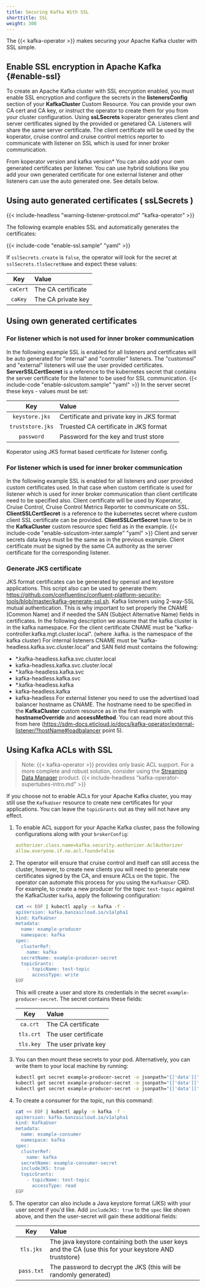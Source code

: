 ```yaml
---
title: Securing Kafka With SSL
shorttitle: SSL
weight: 300
---
```


The {{< kafka-operator >}} makes securing your Apache Kafka cluster with SSL simple.

## Enable SSL encryption in Apache Kafka {#enable-ssl}

To create an Apache Kafka cluster with SSL encryption enabled, you must enable SSL encryption and configure the secrets in the **listenersConfig** section of your **KafkaCluster** Custom Resource. You can provide your own CA cert and CA key, or instruct the operator to create them for you from your cluster configuration. Using **ssLSecrets** koperator  generates client and server certificates signed by the provided or genetared CA. Listeners will share the same server certificate. The client certificate will be used by the koperator, cruise control and cruise control metrics reporter to communicate with listener on SSL which is used for inner broker communication.
    
From koperator version and kafka version* You can also add your own generated certificates per listener. You can use hybrid solutions like you add your own generated certificate for one external listener and other listeners can use the auto generated one. See details below.

## Using auto generated certificates ( **ssLSecrets** )
{{< include-headless "warning-listener-protocol.md" "kafka-operator" >}}

The following example enables SSL and automatically generates the certificates:

{{< include-code "enable-ssl.sample" "yaml" >}}

If `sslSecrets.create` is `false`, the operator will look for the secret at `sslSecrets.tlsSecretName` and expect these values:

| Key          | Value              |
|:------------:|:-------------------|
| `caCert`     | The CA certificate |
| `caKey`      | The CA private key |

## Using own generated certificates
### For listener which is not used for inner broker communication
In the following example SSL is enabled for all listeners and certificates will be auto generated for "internal" and "controller" listeners. The "customssl" and "external" listeners will use the user provided certificates. **ServerSSLCertSecret** is a reference to the kubernetes secret that contains the server certificate for the listener to be used for SSL communication.
{{< include-code "enable-sslcustom.sample" "yaml" >}}
In the server secret these keys - values must be set:

| Key              | Value                                     |
|:----------------:|:------------------------------------------|
| `keystore.jks`   | Certificate and private key in JKS format |
| `truststore.jks` | Truested CA certificate in JKS format     |
| `password`       | Password for the key and trust store      |

Koperator using JKS format based certificate for listener config. 
### For listener which is used for inner broker communication
In the following example SSL is enabled for all listeners and user provided custom certificates used. In that case when custom certificate is used for listener which is used for inner broker communication than client certificate need to be specified also. Client certificate will be used by Koperator, Cruise Control, Cruise Control Metrics Reporter to communicate on SSL. **ClientSSLCertSecret** is a reference to the kubernetes secret where custom client SSL certificate can be provided. **ClientSSLCertSecret** have to be in the **KafkaCluster** custom resource spec field as in the example.
{{< include-code "enable-sslcustom-inter.sample" "yaml" >}}
Client and server secrets data keys must be the same as in the previous example. Client certificate must be signed by the same CA authority as the server certificate for the corresponding listener. 

### Generate JKS certificate 
JKS format certificates can be generated by openssl and keystore applications. This script also can be used to generate them: https://github.com/confluentinc/confluent-platform-security-tools/blob/master/kafka-generate-ssl.sh.
Kafka listeners using 2-way-SSL mutual authentication. This is why important to set properly the CNAME (Common Name) and if needed the SAN (Subject Alternative Name) fields in certificates. In the following description we assume that the kafka cluster is in the kafka namespace. 
For the client certificate CNAME must be "kafka-controller.kafka.mgt.cluster.local". (where .kafka. is the namespace of the kafka cluster) 
For internal listeners CNAME must be "kafka-headless.kafka.svc.cluster.local" and SAN field must contains the following:
- *.kafka-headless.kafka.svc.cluster.local
- kafka-headless.kafka.svc.cluster.local
- *.kafka-headless.kafka.svc
- kafka-headless.kafka.svc
- *.kafka-headless.kafka
- kafka-headless.kafka
- kafka-headless
For external listener you need to use the advertised load balancer hostname as CNAME. The hostname need to be specified in the **KafkaCluster** custom resource as in the first example with **hostnameOverride** and **accessMethod**. You can read more about this from here (https://sdm-docs.eticloud.io/docs/kafka-operator/external-listener/?hostName#loadbalancer point 5).


## Using Kafka ACLs with SSL

> Note: {{< kafka-operator >}} provides only basic ACL support. For a more complete and robust solution, consider using the [Streaming Data Manager](https://banzaicloud.com/products/supertubes/) product.
> {{< include-headless "kafka-operator-supertubes-intro.md" >}}

If you choose not to enable ACLs for your Apache Kafka cluster, you may still use the `KafkaUser` resource to create new certificates for your applications.
You can leave the `topicGrants` out as they will not have any effect.

1. To enable ACL support for your Apache Kafka cluster, pass the following configurations along with your `brokerConfig`:

    ```yaml
    authorizer.class.name=kafka.security.authorizer.AclAuthorizer
    allow.everyone.if.no.acl.found=false
    ```

1. The operator will ensure that cruise control and itself can still access the cluster, however, to create new clients
you will need to generate new certificates signed by the CA, and ensure ACLs on the topic. The operator can automate this process for you using the `KafkaUser` CRD.
    For example, to create a new producer for the topic `test-topic` against the KafkaCluster `kafka`, apply the following configuration:

    ```bash
    cat << EOF | kubectl apply -n kafka -f -
    apiVersion: kafka.banzaicloud.io/v1alpha1
    kind: KafkaUser
    metadata:
      name: example-producer
      namespace: kafka
    spec:
      clusterRef:
        name: kafka
      secretName: example-producer-secret
      topicGrants:
        - topicName: test-topic
          accessType: write
    EOF
    ```

    This will create a user and store its credentials in the secret `example-producer-secret`. The secret contains these fields:

    | Key          | Value                |
    |:------------:|:---------------------|
    | `ca.crt`     | The CA certificate   |
    | `tls.crt`    | The user certificate |
    | `tls.key`    | The user private key |

1. You can then mount these secrets to your pod. Alternatively, you can write them to your local machine by running:

    ```bash
    kubectl get secret example-producer-secret -o jsonpath="{['data']['ca\.crt']}" | base64 -d > ca.crt
    kubectl get secret example-producer-secret -o jsonpath="{['data']['tls\.crt']}" | base64 -d > tls.crt
    kubectl get secret example-producer-secret -o jsonpath="{['data']['tls\.key']}" | base64 -d > tls.key
    ```

1. To create a consumer for the topic, run this command:

    ```bash
    cat << EOF | kubectl apply -n kafka -f -
    apiVersion: kafka.banzaicloud.io/v1alpha1
    kind: KafkaUser
    metadata:
      name: example-consumer
      namespace: kafka
    spec:
      clusterRef:
        name: kafka
      secretName: example-consumer-secret
      includeJKS: true
      topicGrants:
        - topicName: test-topic
          accessType: read
    EOF
    ```

1. The operator can also include a Java keystore format (JKS) with your user secret if you'd like. Add `includeJKS: true` to the `spec` like shown above, and then the user-secret will gain these additional fields:

    | Key                     | Value                |
    |:-----------------------:|:---------------------|
    | `tls.jks`               | The java keystore containing both the user keys and the CA (use this for your keystore AND truststore) |
    | `pass.txt`              | The password to decrypt the JKS (this will be randomly generated) |
